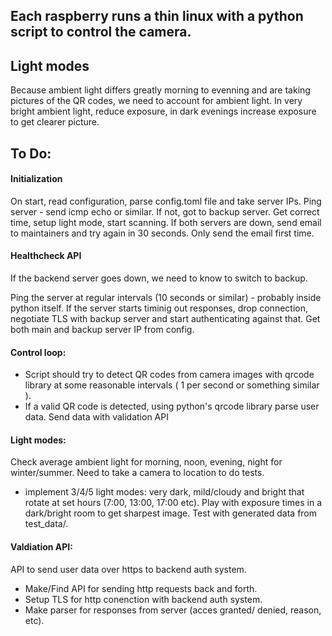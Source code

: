 ## Each raspberry runs a thin linux with a python script to control the camera. 

## Light modes

Because ambient light differs greatly morning to evenning and are taking pictures of the QR codes, we need to account for ambient light. In very bright ambient light, reduce exposure, in dark evenings increase exposure to get clearer picture.

## To Do:

#### Initialization

On start, read configuration, parse config.toml file and take server IPs.
Ping server - send icmp echo or similar. If not, got to backup server.
Get correct time, setup light mode, start scanning.
If both servers are down, send email to maintainers and try again in 30 seconds. Only send the email first time.

#### Healthcheck API

If the backend server goes down, we need to know to switch to backup.

Ping the server at regular intervals (10 seconds or similar) - probably inside python itself. 
If the server starts timinig out responses, drop connection, negotiate TLS with backup server
and start authenticating against that. Get both main and backup server IP from config.

#### Control loop:

- Script should try to detect QR codes from camera images with qrcode library at some reasonable intervals ( 1 per second or something similar ).
- If a valid QR code is detected, using python's qrcode library parse user data. Send data with validation API

#### Light modes:

Check average ambient light for morning, noon, evening, night for winter/summer. Need to take a camera to location to do tests.
- implement 3/4/5 light modes: very dark, mild/cloudy and bright that rotate at set hours (7:00, 13:00, 17:00 etc). Play with exposure times in a dark/bright room to get sharpest image. Test with generated data from test_data/.

#### Valdiation API:

API to send user data over https to backend auth system.

- Make/Find API for sending http requests back and forth.
- Setup TLS for http conenction with backend auth system.
- Make parser for responses from server (acces granted/ denied, reason, etc).

